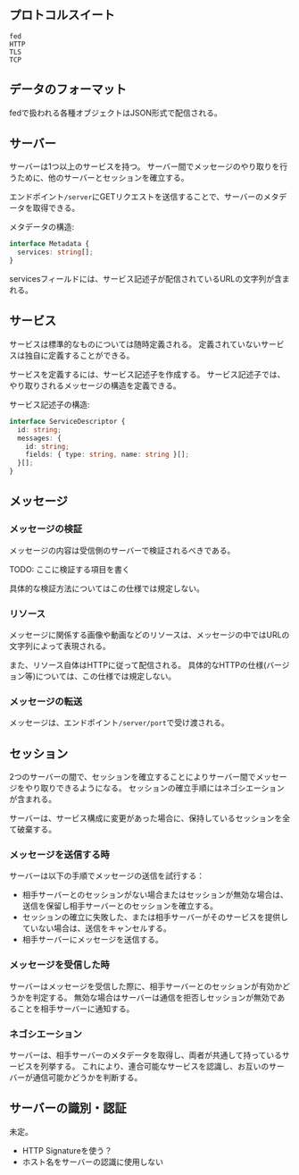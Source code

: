 ## プロトコルスイート
```
fed
HTTP
TLS
TCP
```

## データのフォーマット
fedで扱われる各種オブジェクトはJSON形式で配信される。

## サーバー
サーバーは1つ以上のサービスを持つ。
サーバー間でメッセージのやり取りを行うために、他のサーバーとセッションを確立する。

エンドポイント`/server`にGETリクエストを送信することで、サーバーのメタデータを取得できる。

メタデータの構造:
```ts
interface Metadata {
  services: string[];
}
```
servicesフィールドには、サービス記述子が配信されているURLの文字列が含まれる。

## サービス
サービスは標準的なものについては随時定義される。
定義されていないサービスは独自に定義することができる。

サービスを定義するには、サービス記述子を作成する。
サービス記述子では、やり取りされるメッセージの構造を定義できる。

サービス記述子の構造:
```ts
interface ServiceDescriptor {
  id: string;
  messages: {
    id: string;
    fields: { type: string, name: string }[];
  }[];
}
```

## メッセージ

### メッセージの検証
メッセージの内容は受信側のサーバーで検証されるべきである。

TODO: ここに検証する項目を書く

具体的な検証方法についてはこの仕様では規定しない。

### リソース
メッセージに関係する画像や動画などのリソースは、メッセージの中ではURLの文字列によって表現される。

また、リソース自体はHTTPに従って配信される。
具体的なHTTPの仕様(バージョン等)については、この仕様では規定しない。

### メッセージの転送
メッセージは、エンドポイント`/server/port`で受け渡される。

## セッション
2つのサーバーの間で、セッションを確立することによりサーバー間でメッセージをやり取りできるようになる。
セッションの確立手順にはネゴシエーションが含まれる。

サーバーは、サービス構成に変更があった場合に、保持しているセッションを全て破棄する。

### メッセージを送信する時
サーバーは以下の手順でメッセージの送信を試行する：
- 相手サーバーとのセッションがない場合またはセッションが無効な場合は、送信を保留し相手サーバーとのセッションを確立する。
- セッションの確立に失敗した、または相手サーバーがそのサービスを提供していない場合は、送信をキャンセルする。
- 相手サーバーにメッセージを送信する。

### メッセージを受信した時
サーバーはメッセージを受信した際に、相手サーバーとのセッションが有効かどうかを判定する。
無効な場合はサーバーは通信を拒否しセッションが無効であることを相手サーバーに通知する。

### ネゴシエーション
サーバーは、相手サーバーのメタデータを取得し、両者が共通して持っているサービスを列挙する。
これにより、連合可能なサービスを認識し、お互いのサーバーが通信可能かどうかを判断する。

## サーバーの識別・認証
未定。
- HTTP Signatureを使う？
- ホスト名をサーバーの認識に使用しない

